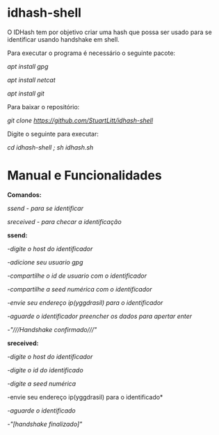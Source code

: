 # idhash-shell
O IDHash tem por objetivo criar uma hash que possa ser usado para se identificar usando handshake em shell.

Para executar o programa é necessário o seguinte pacote:

*apt install gpg*

*apt install netcat*

*apt install git*

Para baixar o repositório:

*git clone https://github.com/StuartLitt/idhash-shell*

Digite o seguinte para executar:

*cd idhash-shell ; sh idhash.sh*

# Manual e Funcionalidades
**Comandos:**

*ssend - para se identificar*

*sreceived - para checar a identificação*

**ssend:**

*-digite o host do identificador*

*-adicione seu usuario gpg*

*-compartilhe o id de usuario com o identificador*

*-compartilhe a seed numérica com o identificador*

*-envie seu endereço ip(yggdrasil) para o identificador*

*-aguarde o identificador preencher os dados para apertar enter*

*-"///Handshake confirmado///"*

**sreceived:**

*-digite o host do identificador*

*-digite o id do identificado*

*-digite a seed numérica*

-envie seu endereço ip(yggdrasil) para o identificado*

*-aguarde o identificado*

*-"[handshake finalizado]"*
